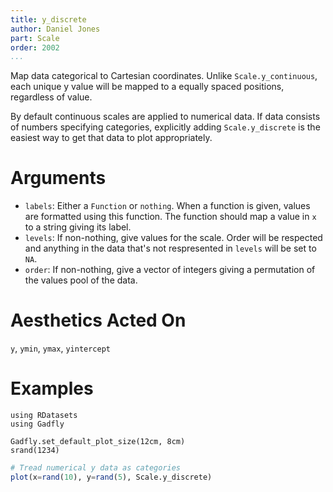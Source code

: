 ```yaml
---
title: y_discrete
author: Daniel Jones
part: Scale
order: 2002
...
```


Map data categorical to Cartesian coordinates. Unlike `Scale.y_continuous`, each
unique y value will be mapped to a equally spaced positions, regardless of
value.

By default continuous scales are applied to numerical data. If data consists of
numbers specifying categories, explicitly adding `Scale.y_discrete` is the
easiest way to get that data to plot appropriately.
# Arguments

  * `labels`: Either a `Function` or `nothing`. When a
    function is given, values are formatted using this function. The function
    should map a value in `x` to a string giving its label.
  * `levels`: If non-nothing, give values for the scale. Order will be respected
    and anything in the data that's not respresented in `levels` will be set to
    `NA`.
  * `order`: If non-nothing, give a vector of integers giving a permutation of
    the values pool of the data.



# Aesthetics Acted On

`y`, `ymin`, `ymax`, `yintercept`

# Examples

```{.julia hide="true" results="none"}
using RDatasets
using Gadfly

Gadfly.set_default_plot_size(12cm, 8cm)
srand(1234)
```

```julia
# Tread numerical y data as categories
plot(x=rand(10), y=rand(5), Scale.y_discrete)
```


